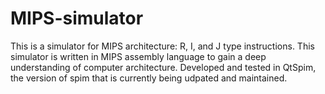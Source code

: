 # MIPS-simulator
This is a simulator for MIPS architecture: R, I, and J type instructions. This simulator is written in MIPS assembly language to gain a deep understanding of computer architecture. Developed and tested in QtSpim, the version of spim that is currently being udpated and maintained.
